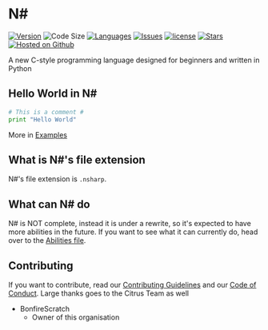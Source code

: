 # N#
[![Version](https://img.shields.io/badge/version-0.1-lightgrey.svg)](/version.json)
![Code Size](https://img.shields.io/github/languages/code-size/N-language/N-.svg?colorB=red)
[![Languages](https://img.shields.io/badge/python-100.0%25-blue.svg)](/src)
[![Issues](https://img.shields.io/github/issues/N-language/N-.svg?colorB=%23E518D8)](https://github.com/N-language/N-/issues)
[![license](https://img.shields.io/github/license/N-language/N-.svg?style=flat)](/LICENSE.md)
[![Stars](https://img.shields.io/github/stars/N-language/N-.svg?label=stars&style=flat&colorB=%2355DDC0)](https://github.com/N-language/N-/stargazers)
[![Hosted on Github](https://img.shields.io/badge/hosted%20on-github-black.svg?logo=github)](https://github.com/Ν-language)

A new C-style programming language designed for beginners and written in Python

## Hello World in N#
```python
# This is a comment #
print "Hello World"
```
More in [Examples](/examples)

## What is N#'s file extension
N#'s file extension is `.nsharp`.

## What can N# do
N# is NOT complete, instead it is under a rewrite, so it's expected to have more abilities in the future. If you want to see what it can currently do, head over to the [Abilities file](ABILITIES.md).

## Contributing
If you want to contribute, read our [Contributing Guidelines](CONTRIBUTING.md) and our [Code of Conduct](CODE_OF_CONDUCT.md).
Large thanks goes to the Citrus Team as well

- BonfireScratch
     - Owner of this organisation
